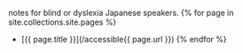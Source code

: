  notes for blind or dyslexia Japanese speakers.
  {% for page in site.collections.site.pages %}
- [{{ page.title }}](/accessible{{ page.url }}) {% endfor %}
